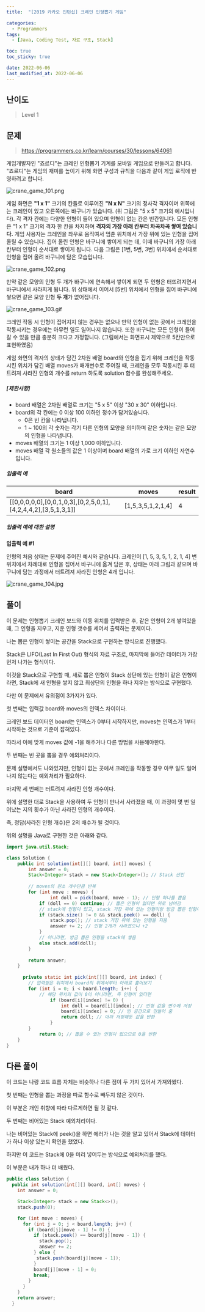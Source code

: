 ```yaml
---
title:  "[2019 카카오 인턴십] 크레인 인형뽑기 게임"

categories:
  - Programmers
tags:
  - [Java, Coding Test, 자료 구조, Stack]

toc: true
toc_sticky: true

date: 2022-06-06
last_modified_at: 2022-06-06
---
```



## 난이도

> Level 1

## 문제

> https://programmers.co.kr/learn/courses/30/lessons/64061

게임개발자인 "죠르디"는 크레인 인형뽑기 기계를 모바일 게임으로 만들려고 합니다.
"죠르디"는 게임의 재미를 높이기 위해 화면 구성과 규칙을 다음과 같이 게임 로직에 반영하려고 합니다.

![crane_game_101.png](https://grepp-programmers.s3.ap-northeast-2.amazonaws.com/files/production/69f1cd36-09f4-4435-8363-b71a650f7448/crane_game_101.png)

게임 화면은 **"1 x 1"** 크기의 칸들로 이루어진 **"N x N"** 크기의 정사각 격자이며 위쪽에는 크레인이 있고 오른쪽에는 바구니가 있습니다. (위 그림은 "5 x 5" 크기의 예시입니다). 각 격자 칸에는 다양한 인형이 들어 있으며 인형이 없는 칸은 빈칸입니다. 모든 인형은 "1 x 1" 크기의 격자 한 칸을 차지하며 **격자의 가장 아래 칸부터 차곡차곡 쌓여 있습니다.** 게임 사용자는 크레인을 좌우로 움직여서 멈춘 위치에서 가장 위에 있는 인형을 집어 올릴 수 있습니다. 집어 올린 인형은 바구니에 쌓이게 되는 데, 이때 바구니의 가장 아래 칸부터 인형이 순서대로 쌓이게 됩니다. 다음 그림은 [1번, 5번, 3번] 위치에서 순서대로 인형을 집어 올려 바구니에 담은 모습입니다.

![crane_game_102.png](https://grepp-programmers.s3.ap-northeast-2.amazonaws.com/files/production/638e2162-b1e4-4bbb-b0d7-62d31e97d75c/crane_game_102.png)

만약 같은 모양의 인형 두 개가 바구니에 연속해서 쌓이게 되면 두 인형은 터뜨려지면서 바구니에서 사라지게 됩니다. 위 상태에서 이어서 [5번] 위치에서 인형을 집어 바구니에 쌓으면 같은 모양 인형 **두 개**가 없어집니다.

![crane_game_103.gif](https://grepp-programmers.s3.ap-northeast-2.amazonaws.com/files/production/8569d736-091e-4771-b2d3-7a6e95a20c22/crane_game_103.gif)

크레인 작동 시 인형이 집어지지 않는 경우는 없으나 만약 인형이 없는 곳에서 크레인을 작동시키는 경우에는 아무런 일도 일어나지 않습니다. 또한 바구니는 모든 인형이 들어갈 수 있을 만큼 충분히 크다고 가정합니다. (그림에서는 화면표시 제약으로 5칸만으로 표현하였음)

게임 화면의 격자의 상태가 담긴 2차원 배열 board와 인형을 집기 위해 크레인을 작동시킨 위치가 담긴 배열 moves가 매개변수로 주어질 때, 크레인을 모두 작동시킨 후 터트려져 사라진 인형의 개수를 return 하도록 solution 함수를 완성해주세요.

##### **[제한사항]**

- board 배열은 2차원 배열로 크기는 "5 x 5" 이상 "30 x 30" 이하입니다.
- board의 각 칸에는 0 이상 100 이하인 정수가 담겨있습니다.
  - 0은 빈 칸을 나타냅니다.
  - 1 ~ 100의 각 숫자는 각기 다른 인형의 모양을 의미하며 같은 숫자는 같은 모양의 인형을 나타냅니다.
- moves 배열의 크기는 1 이상 1,000 이하입니다.
- moves 배열 각 원소들의 값은 1 이상이며 board 배열의 가로 크기 이하인 자연수입니다.

##### **입출력 예**

| board                                                        | moves             | result |
| ------------------------------------------------------------ | ----------------- | ------ |
| [[0,0,0,0,0],[0,0,1,0,3],[0,2,5,0,1],[4,2,4,4,2],[3,5,1,3,1]] | [1,5,3,5,1,2,1,4] | 4      |

##### **입출력 예에 대한 설명**

**입출력 예 #1**

인형의 처음 상태는 문제에 주어진 예시와 같습니다. 크레인이 [1, 5, 3, 5, 1, 2, 1, 4] 번 위치에서 차례대로 인형을 집어서 바구니에 옮겨 담은 후, 상태는 아래 그림과 같으며 바구니에 담는 과정에서 터트려져 사라진 인형은 4개 입니다.

![crane_game_104.jpg](https://grepp-programmers.s3.ap-northeast-2.amazonaws.com/files/production/bb0f59c7-6b72-485a-8302-217fe53ea88f/crane_game_104.jpg)

## 풀이

이 문제는 인형뽑기 크레인 보드와 이동 위치를 입력받은 후, 같은 인형이 2개 쌓여있을 때, 그 인형을 지우고, 지운 인형 갯수를 세어서 출력하는 문제이다.

나는 뽑은 인형이 쌓이는 공간을 Stack으로 구현하는 방식으로 진행했다.

Stack은 LIFO(Last In First Out) 형식의 자료 구조로, 마지막에 들어간 데이터가 가장 먼저 나가는 형식이다.

이것을 Stack으로 구현할 때, 새로 뽑은 인형이 Stack 상단에 있는 인형이 같은 인형이라면, Stack에 새 인형을 쌓지 않고 최상단의 인형을 하나 지우는 방식으로 구현했다.

다만 이 문제에서 유의점이 3가지가 있다.

첫 번째는 입력값 board와 moves의 인덱스 차이이다.

크레인 보드 데이터인 board는 인덱스가 0부터 시작하지만, moves는 인덱스가 1부터 시작하는 것으로 기준이 잡혀있다.

따라서 이에 맞게 moves 값에 -1을 해주거나 다른 방법을 사용해야한다.

두 번째는 빈 곳을 뽑을 경우 예외처리이다.

문제 설명에서도 나와있지만, 인형이 없는 곳에서 크레인을 작동할 경우 아무 일도 일어나지 않는다는 예외처리가 필요하다.

마지막 세 번째는 터트려져 사라진 인형 개수이다.

위에 설명한 대로 Stack을 사용하여 두 인형이 만나서 사라졌을 때, 이 과정이 몇 번 일어났는 지의 횟수가 아닌 사라진 인형의 개수이다.

즉, 정답(사라진 인형 개수)은 2의 배수가 될 것이다.

위의 설명을 Java로 구현한 것은 아래와 같다.

```java
import java.util.Stack;

class Solution {
    public int solution(int[][] board, int[] moves) {
        int answer = 0;
        Stack<Integer> stack = new Stack<Integer>(); // Stack 선언
				
      	// moves의 원소 개수만큼 반복
        for (int move : moves) {
        		int doll = pick(board, move - 1); // 인형 하나를 뽑음
            if (doll == 0) continue; // 뽑은 인형이 없다면 위로 넘어감
          	// stack에 인형이 있고, stack 가장 위에 있는 인형이랑 방금 뽑은 인형이 같다면
            if (stack.size() != 0 && stack.peek() == doll) {
                stack.pop(); // stack 가장 위에 있는 인형을 지움
                answer += 2; // 인형 2개가 사라졌으니 +2
            }
          	// 아니라면, 방금 뽑은 인형을 stack에 쌓음
            else stack.add(doll);
        }
        
        return answer;
    }
    
	  private static int pick(int[][] board, int index) {
      	// 입력받은 위치에서 board의 위에서부터 아래로 훑어보기
      	for (int i = 0; i < board.length; i++) {
          	// 해당 위치의 값이 0이 아니라면, 즉 인형이 있다면
        		if (board[i][index] != 0) {
          			int doll = board[i][index]; // 인형 값을 변수에 저장
          			board[i][index] = 0; // 빈 공간으로 만들어 줌
          			return doll; // 아까 저장해둔 값을 반환
        		}
      	}
    		return 0; // 뽑을 수 있는 인형이 없으므로 0을 반환
    }
}
```

## 다른 풀이

이 코드는 나랑 코드 흐름 자체는 비슷하나 다른 점이 두 가지 있어서 가져와봤다.

첫 번째는 인형을 뽑는 과정을 따로 함수로 빼두지 않은 것이다.

이 부분은 개인 취향에 따라 다르게하면 될 것 같다.

두 번째는 비어있는 Stack 예외처리이다.

나는 비어있는 Stack에 peek()을 하면 에러가 나는 것을 알고 있어서 Stack에 데이터가 하나 이상 있는지 확인을 했었다.

하지만 이 코드는 Stack에 0을 미리 넣어두는 방식으로 예외처리를 했다.

이 부분은 내가 하나 더 배웠다.

```java
public class Solution {
  public int solution(int[][] board, int[] moves) {
    int answer = 0;

    Stack<Integer> stack = new Stack<>();
    stack.push(0);

    for (int move : moves) {
      for (int j = 0; j < board.length; j++) {
        if (board[j][move - 1] != 0) {
          if (stack.peek() == board[j][move - 1]) {
            stack.pop();
            answer += 2;
          } else {
           stack.push(board[j][move - 1]);
          }
          board[j][move - 1] = 0;
          break;
        }
      }
    }
    return answer;
  }
```


